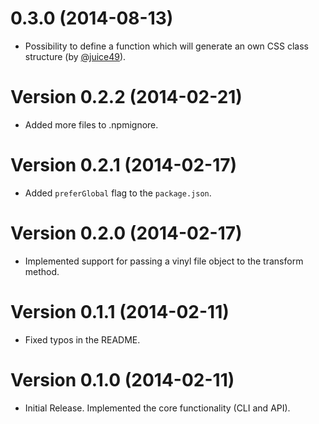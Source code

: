 # 0.3.0 (2014-08-13)

  * Possibility to define a function which will generate an own CSS class structure (by [@juice49](https://github.com/juice49)).

# Version 0.2.2 (2014-02-21)

  * Added more files to .npmignore.

# Version 0.2.1 (2014-02-17)

  * Added `preferGlobal` flag to the `package.json`.

# Version 0.2.0 (2014-02-17)

  * Implemented support for passing a vinyl file object to the transform method.

# Version 0.1.1 (2014-02-11)

  * Fixed typos in the README.

# Version 0.1.0 (2014-02-11)

  * Initial Release. Implemented the core functionality (CLI and API).